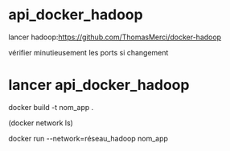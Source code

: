 ﻿# api_docker_hadoop
 

lancer hadoop:https://github.com/ThomasMerci/docker-hadoop

vérifier minutieusement les ports si changement


# lancer api_docker_hadoop

docker build -t nom_app .


(docker network ls)

docker run --network=réseau_hadoop nom_app

